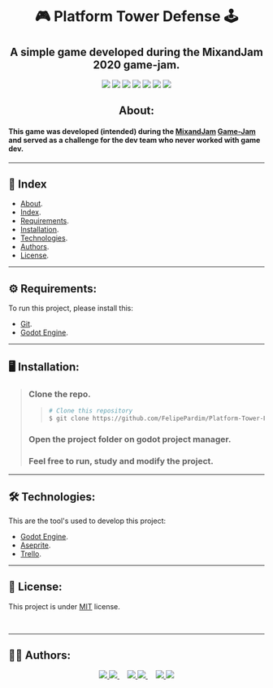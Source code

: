 <h1 align="center">
    🎮 Platform Tower Defense 🕹️
</h1>

<div align="center">
    <h2>A simple game developed during the MixandJam 2020 game-jam.</h2>
</div>

<p align="center">
	<img src="https://img.shields.io/github/stars/FelipePardim/Platform-Tower-Defense" />
    <img src="https://img.shields.io/github/forks/FelipePardim/Platform-Tower-Defense" />
    <img src="https://img.shields.io/github/issues/FelipePardim/Platform-Tower-Defense" />
    <img src="https://img.shields.io/github/license/FelipePardim/Platform-Tower-Defense" />
    <img src="https://img.shields.io/github/repo-size/FelipePardim/Platform-Tower-Defense" />
    <img src="https://img.shields.io/github/contributors/FelipePardim/Platform-Tower-Defense" />
    <img src="https://img.shields.io/badge/godot-3.2.3-informational?logo=godot-engine" />
</p>
<div align="center">
    <h2>About:</h2>
</div>

#### This game was developed (intended) during the [MixandJam](https://www.youtube.com/channel/UCLyVUwlB_Hahir_VsKkGPIA) [Game-Jam](https://itch.io/jam/mix-and-game-jam-2020) and served as a challenge for the dev team who never worked with game dev.
 
---

## 📖 Index
- [About](#about).
- [Index](#index).
- [Requirements](#requirements).
- [Installation](#installation).
- [Technologies](#technologies).
- [Authors](#authors).
- [License](#license).

---

## ⚙️ Requirements:

To run this project, please install this:

- [Git](https://git-scm.com).
- [Godot Engine](https://godotengine.org/).

---

## 🖥️ Installation:
> ### Clone the repo.
>>   ```bash
>>  # Clone this repository
>>  $ git clone https://github.com/FelipePardim/Platform-Tower-Defense
>>   ```
> ### Open the project folder on godot project manager.
>
> ### Feel free to run, study and modify the project.

---

<h2 id="technologies">
    🛠 Technologies:
</h2>

This are the tool's used to develop this project:

- [Godot Engine](https://godotengine.org/).
- [Aseprite](https://www.aseprite.org/).
- [Trello](https://trello.com/).

---

<h2 id="license">
    📝 License:
</h2>

This project is under [MIT](https://github.com/FelipePardim/Platform-Tower-Defense/blob/main/LICENSE.md) license.

<br>

---

<h2 id="authors">
    👨‍💻 Authors:
</h2>
<div display="flex" justify-content="space-between" align="center">
<a href="https://github.com/FelipePardim" margin="10px">
    <img src="https://img.shields.io/badge/GitHub-FelipePardim-6f42c1?logo=github"/>
</a>
<a alt="Felipe Pardim" href="https://www.linkedin.com">
    <img src="https://img.shields.io/badge/LinkedIn-Felipe%20Pardim-blue?logo=linkedin"/>
</a>&nbsp;&nbsp;&nbsp;
<a href="https://github.com/Ltrizzini">
    <img src="https://img.shields.io/badge/GitHub-Ltrizzini-6f42c1?logo=github"/>
</a>
<a href="https://www.linkedin.com">
    <img src="https://img.shields.io/badge/LinkedIn-Lucas%20Trizzini-blue?logo=linkedin"/>
</a>&nbsp;&nbsp;&nbsp;
<a href="https://github.com/LuisDutra">
    <img src="https://img.shields.io/badge/GitHub-LuisDutra-6f42c1?logo=github"/>
</a>
<a href="https://www.linkedin.com">
    <img src="https://img.shields.io/badge/LinkedIn-Luis%20Dutra-blue?logo=linkedin"/>
</a>
</div>